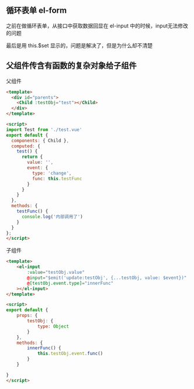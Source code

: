 ## 循环表单 el-form
之前在做循环表单，从接口中获取数据回显在 el-input 中的时候，input无法修改的问题

最后是用 this.$set 显示的，问题是解决了，但是为什么却不清楚

## 父组件传含有函数的复杂对象给子组件
父组件
```html
<template>
  <div id="parents">
    <Child :testObj="test"></Child>
  </div>
</template>

<script>
import Test from './test.vue'
export default {
  components: { Child },
  computed: {
    test() {
      return {
        value: '',
        event: {
          type: 'change',
          func: this.testFunc
        }
      }
    }
  },
  methods: {
    testFunc() {
      console.log('内部调用了')
    }
  }
};
</script>
```
子组件
```html
<template>
    <el-input
        :value="testObj.value" 
        @input="$emit('update:testObj', {...testObj, value: $event})"
        @[testObj.event.type]="innerFunc"  
    ></el-input>
</template>

<script>
export default {
    props: {
        testObj: {
            type: Object
        }
    },
    methods: {
        innerFunc() {
            this.testObj.event.func()
        }
    }

}
</script>
```
